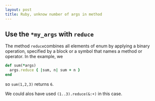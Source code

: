 ```yaml
---
layout: post
title: Ruby, unknow number of args in method
---
```

## Use the `*my_args` with `reduce`

The method `reduce`combines all elements of enum by applying a binary operation, specified by a block or a symbol that names a method or operator. In the example, we
```ruby
def sum(*args)
  args.reduce { |sum, n| sum + n }
end
```
so `sum(1,2,3)` returns `6`. 

We could alos have used `(1..3).reduce(&:+)`  in this case.

